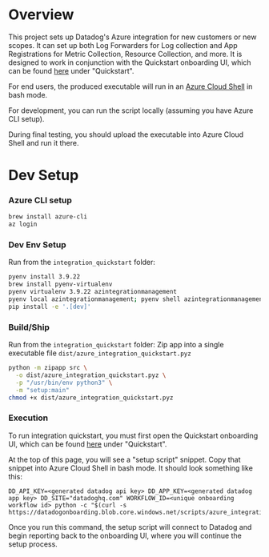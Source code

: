 # Overview
This project sets up Datadog's Azure integration for new customers or new scopes. It can set up both Log Forwarders for Log collection and App Registrations for Metric
Collection, Resource Collection, and more. It is designed to work in conjunction with the Quickstart onboarding UI, which can be found [here](https://app.datadoghq.com/integrations/azure/add?config_azure-new-onboarding=true) under "Quickstart".

For end users, the produced executable will run in an [Azure Cloud Shell](https://learn.microsoft.com/en-us/azure/cloud-shell/get-started/classic?tabs=azurecli) in bash mode. 

For development, you can run the script locally (assuming you have Azure CLI setup). 

During final testing, you should upload the executable into Azure Cloud Shell and run it there. 

# Dev Setup
### Azure CLI setup
```bash
brew install azure-cli
az login
```

### Dev Env Setup 
Run from the `integration_quickstart` folder:
```bash
pyenv install 3.9.22
brew install pyenv-virtualenv
pyenv virtualenv 3.9.22 azintegrationmanagement
pyenv local azintegrationmanagement; pyenv shell azintegrationmanagement
pip install -e '.[dev]'
```

### Build/Ship
Run from the `integration_quickstart` folder:
Zip app into a single executable file `dist/azure_integration_quickstart.pyz`

```bash
python -m zipapp src \
  -o dist/azure_integration_quickstart.pyz \
  -p "/usr/bin/env python3" \
  -m "setup:main"
chmod +x dist/azure_integration_quickstart.pyz
```

### Execution
To run integration quickstart, you must first open the Quickstart onboarding UI, which can be found [here](https://app.datadoghq.com/integrations/azure/add?config_azure-new-onboarding=true) under "Quickstart".

At the top of this page, you will see a "setup script" snippet. Copy that snippet into Azure Cloud Shell in bash mode. It should look something like this:
```
DD_API_KEY=<generated datadog api key> DD_APP_KEY=<generated datadog app key> DD_SITE="datadoghq.com" WORKFLOW_ID=<unique onboarding workflow id> python -c "$(curl -s https://datadogonboarding.blob.core.windows.net/scripts/azure_integration_quickstart.pyz)" 
```

Once you run this command, the setup script will connect to Datadog and begin reporting back to the onboarding UI, where you will continue the setup process.